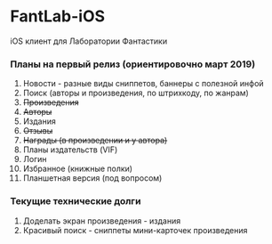 # FantLab-iOS
iOS клиент для Лаборатории Фантастики 

### Планы на первый релиз (ориентировочно март 2019)

1) Новости - разные виды сниппетов, баннеры с полезной инфой
2) Поиск (авторы и произведения, по штрихкоду, по жанрам)
3) ~~Произведения~~
4) ~~Авторы~~
5) Издания
6) ~~Отзывы~~
7) ~~Награды (в произведении и у автора)~~
8) Планы издательств (VIF)
9) Логин
10) Избранное (книжные полки)
11) Планшетная версия (под вопросом)

### Текущие технические долги

1) Доделать экран произведения - издания
2) Красивый поиск - сниппеты мини-карточек произведения
